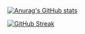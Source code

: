 [![Anurag's GitHub stats](https://github-readme-stats.vercel.app/api?username=LenoxRico&show_icons=true&theme=radical)](https://github.com/anuraghazra/github-readme-stats)

<!--
**LenoxRico/LenoxRico** is a ✨ _special_ ✨ repository because its `README.md` (this file) appears on your GitHub profile.

Here are some ideas to get you started:

- 🔭 I’m currently working on ...
- 🌱 I’m currently learning ...
- 👯 I’m looking to collaborate on ...
- 🤔 I’m looking for help with ...
- 💬 Ask me about ...
- 📫 How to reach me: ...
- 😄 Pronouns: ...
- ⚡ Fun fact: ...
-->
[![GitHub Streak](http://github-readme-streak-stats.herokuapp.com?user=LenoxRico&theme=dark&mode=weekly)](https://git.io/streak-stats)
